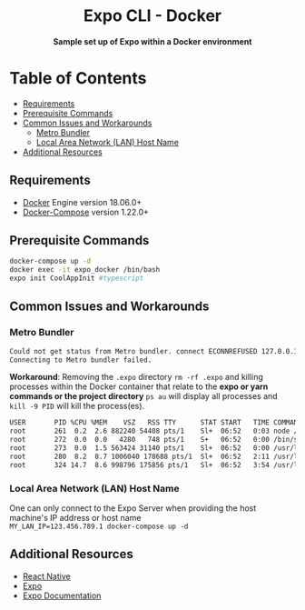 <h1 align="center">Expo CLI - Docker</h1>
<h4 align="center">Sample set up of Expo within a Docker environment</h4>

# Table of Contents
- [Requirements](#requirements)
- [Prerequisite Commands](#prerequisite-commands)
- [Common Issues and Workarounds](#common-issues-and-workarounds)
    - [Metro Bundler](#metro-bundler)
    - [Local Area Network (LAN) Host Name](#lan)
- [Additional Resources](#additional-resources)

## Requirements
- [Docker] Engine version 18.06.0+
- [Docker-Compose] version 1.22.0+

## Prerequisite Commands
```bash
docker-compose up -d
docker exec -it expo_docker /bin/bash
expo init CoolAppInit #typescript
```

## Common Issues and Workarounds
### Metro Bundler
```bash
Could not get status from Metro bundler. connect ECONNREFUSED 127.0.0.1:19003
Connecting to Metro bundler failed.
```

__Workaround__: Removing the `.expo` directory `rm -rf .expo` and 
killing processes within the Docker container that
relate to the __expo or yarn commands or the project directory__
`ps au` will display all processes and `kill -9 PID`
will kill the process(es).

```bash
USER       PID %CPU %MEM    VSZ   RSS TTY      STAT START   TIME COMMAND
root       261  0.2  2.6 882240 54408 pts/1    Sl+  06:52   0:03 node /usr/local/bin/yarn ios
root       272  0.0  0.0   4280   748 pts/1    S+   06:52   0:00 /bin/sh -c expo start --ios
root       273  0.0  1.5 563424 31140 pts/1    Sl+  06:52   0:00 /usr/local/bin/node /expo_docker/CoolAppInit/nod
root       280  8.2  8.7 1006040 178688 pts/1  Sl+  06:52   2:11 /usr/local/bin/node /usr/local/bin/expo-cli star
root       324 14.7  8.6 998796 175856 pts/1   Sl+  06:52   3:54 /usr/local/bin/node /expo_docker/CoolAppInit/nod

```

### Local Area Network (LAN) Host Name<a id="lan"></a>

One can only connect to the Expo Server
when providing the host machine's IP address or host name<br/>
`MY_LAN_IP=123.456.789.1 docker-compose up -d`


## Additional Resources
- [React Native]
- [Expo]
- [Expo Documentation]


[Expo]:https://expo.io/
[Expo Documentation]:https://docs.expo.io/
[React Native]:https://reactnative.dev/docs/environment-setup
[Docker]: https://docs.docker.com/engine/reference/builder/#usage
[Docker-Compose]: https://docs.docker.com/compose/compose-file/